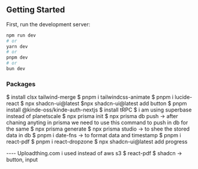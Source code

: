 ## Getting Started

First, run the development server:

```bash
npm run dev
# or
yarn dev
# or
pnpm dev
# or
bun dev
```

### Packages

$ install clsx tailwind-merge
$ pnpm i tailwindcss-animate
$ pnpm i lucide-react
$ npx shadcn-ui@latest
$npx shadcn-ui@latest add button
$ pnpm install @kinde-oss/kinde-auth-nextjs
$ install tRPC
$ i am using superbase instead of planetscale
$ npx prisma init
$ npx prisma db push -> after chaning anyting in prisma we need to use this command to push in db for the same
$ npx prisma generate
$ npx prisma studio -> to shee the stored data in db
$ pnpm i date-fns -> to format data and timestamp
$ pnpm i react-pdf
$ pnpm i react-dropzone
$ npx shadcn-ui@latest add progress
 
 ---- Uploadthing.com i used instead of aws s3
 $ react-pdf
 $ shadcn -> button, input

